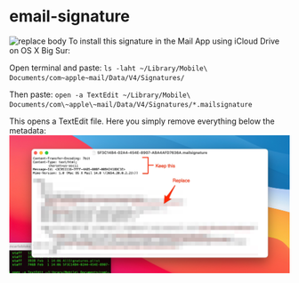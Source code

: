 # email-signature

![replace body](assets/signature_example.jpg)
To install this signature in the Mail App using iCloud Drive on OS X Big Sur:

Open terminal and paste:
`ls -laht ~/Library/Mobile\ Documents/com~apple~mail/Data/V4/Signatures/`

Then paste:
`open -a TextEdit ~/Library/Mobile\ Documents/com\~apple\~mail/Data/V4/Signatures/*.mailsignature`

This opens a TextEdit file. Here you simply remove everything below the metadata:
![replace body](assets/signature_replace.jpg)